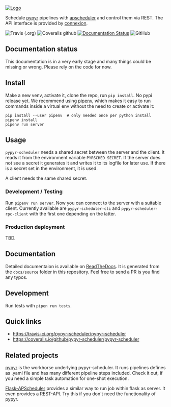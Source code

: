 
[![Logo](media/logo-192.png)](https://github.com/dzerrenner/pypyr-scheduler)

Schedule [pypyr](https://github.com/pypyr/pypyr-cli) pipelines with [apscheduler](https://github.com/agronholm/apscheduler) and control them via REST. The API interface is provided by [connexion](https://connexion.readthedocs.io/en/latest/index.html).

![Travis (.org)](https://img.shields.io/travis/pypyr-scheduler/pypyr-scheduler-server)
![Coveralls github](https://img.shields.io/coveralls/github/pypyr-scheduler/pypyr-scheduler-server)
[![Documentation Status](https://readthedocs.org/projects/pypyr-scheduler/badge/?version=latest)](https://pypyr-scheduler.readthedocs.io/en/latest/?badge=latest)
![GitHub](https://img.shields.io/github/license/pypyr-scheduler/pypyr-scheduler-server)

## Documentation status

This documentation is in a very early stage and many things could be missing or wrong. Please rely on the code for now.

## Install

Make a new venv, activate it, clone the repo, run `pip install`. No pypi release yet.
We recommend using [pipenv](https://pipenv.kennethreitz.org), which makes it easy to run commands inside a virtual env without the need to create or activate it:

    pip install --user pipenv  # only needed once per python install
    pipenv install
    pipenv run server

## Usage

`pypyr-scheduler` needs a shared secret between the server and the client.
It reads it from the environment variable `PYRSCHED_SECRET`.
If the server does not see a secret it generates it and writes it to its
logfile for later use. If there is a secret set in the environment, it is used.

A client needs the same shared secret.

### Development / Testing 

Run `pipenv run server`. Now you can connect to the server with a suitable client. 
Currently available are `pypyr-scheduler-cli` and `pypyr-scheduler-rpc-client` with the first one depending on the latter.

### Production deployment

TBD.

## Documentation

Detailed documentaion is available on [ReadTheDocs](https://pypyr-scheduler.readthedocs.io).
It is generated from the `docs/source` folder in this repository. Feel free to send a PR is you find any typos.

## Development

Run tests with `pipen run tests`.

## Quick links

- <https://travis-ci.org/pypyr-scheduler/pypyr-scheduler>
- <https://coveralls.io/github/pypyr-scheduler/pypyr-scheduler>

## Related projects

[pypyr](https://github.com/pypyr/pypyr-cli) is the workhorse underlying pypyr-scheduler.
It runs pipelines defines as .yaml file and has many different pipeline steps included.
Check it out, if you need a simple task automation for one-shot execution.

[Flask-APScheduler](https://github.com/viniciuschiele/flask-apscheduler) provides
a similar way to run job within flask as server. It even provides a REST-API. Try this
if you don't need the functionality of pypyr.

